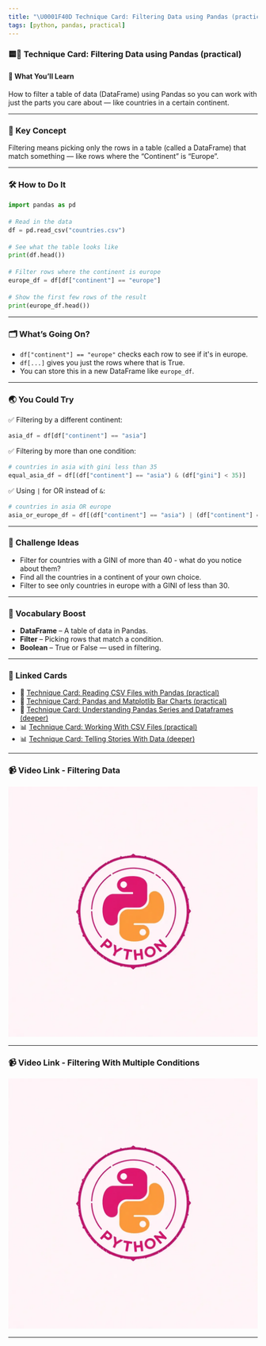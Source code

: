 ```yaml
---
title: "\U0001F40D Technique Card: Filtering Data using Pandas (practical)"
tags: [python, pandas, practical]
---
```


### 🟨🐍 **Technique Card: Filtering Data using Pandas (practical)**

#### 🧰 What You’ll Learn

How to filter a table of data (DataFrame) using Pandas so you can work with just the parts you care about — like countries in a certain continent.

---

### 🧠 Key Concept

Filtering means picking only the rows in a table (called a DataFrame) that match something — like rows where the “Continent” is “Europe”.

---

### 🛠️ How to Do It

```python
import pandas as pd

# Read in the data
df = pd.read_csv("countries.csv")

# See what the table looks like
print(df.head())

# Filter rows where the continent is europe
europe_df = df[df["continent"] == "europe"]

# Show the first few rows of the result
print(europe_df.head())
```

---

### 🗂️ What’s Going On?

- `df["continent"] == "europe"` checks each row to see if it's in europe.
- `df[...]` gives you just the rows where that is True.
- You can store this in a new DataFrame like `europe_df`.

---

### 🌏 You Could Try

✅ Filtering by a different continent:

```python
asia_df = df[df["continent"] == "asia"]
```

✅ Filtering by more than one condition:

```python
# countries in asia with gini less than 35
equal_asia_df = df[(df["continent"] == "asia") & (df["gini"] < 35)]
```

✅ Using `|` for OR instead of `&`:

```python
# countries in asia OR europe
asia_or_europe_df = df[(df["continent"] == "asia") | (df["continent"] == "europe")]
```

---

### 🎯 Challenge Ideas

- Filter for countries with a GINI of more than 40 - what do you notice about them?
- Find all the countries in a continent of your own choice.
- Filter to see only countries in europe with a GINI of less than 30.

---

### 🧩 Vocabulary Boost

- **DataFrame** – A table of data in Pandas.
- **Filter** – Picking rows that match a condition.
- **Boolean** – True or False — used in filtering.

---

### 🔗 Linked Cards

- 🐍 [Technique Card: Reading CSV Files with Pandas (practical)](csv-pandas-practical.md)
- 🐍 [Technique Card: Pandas and Matplotlib Bar Charts (practical)](bar-1.md)
- 🐍 [Technique Card: Understanding Pandas Series and Dataframes (deeper)](../technique-cards-deeper/series-df.md)
- 📊 [Technique Card: Working With CSV Files (practical)](../../data-handling/technique-cards-practical/csv-files.md)
- 📊 [Technique Card: Telling Stories With Data (deeper)](../../data-handling/technique-cards-deeper/stories.md)

---

### 📹 Video Link - Filtering Data

[![Watch the video](../python.png)](filtering-pandas-1.mp4)

---

### 📹 Video Link - Filtering With Multiple Conditions

[![Watch the video](../python.png)](filtering-pandas-2.mp4)

---
